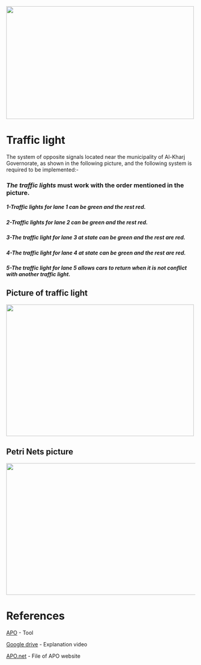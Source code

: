 <img src="https://user-images.githubusercontent.com/107370302/201528001-d7f55181-c964-47ab-ab81-1bdcc95f6aa1.jpg" width=500 height=300>

# Traffic light
The system of opposite signals located near the municipality of Al-Kharj Governorate,
as shown in the following picture, and the following system is required to be implemented:-

### *The traffic lights*  must work with the order mentioned in the picture.

##### 1-Traffic lights for lane 1 can be green and the rest red.

##### 2-Traffic lights for lane 2 can be green and the rest red.

##### 3-The traffic light for lane 3 at state can be green and the rest are red.

##### 4-The traffic light for lane 4 at state can be green and the rest are red.

##### 5-The traffic light for lane 5 allows cars to return when it is not conflict with another traffic light.

## Picture of traffic light
<img src="https://user-images.githubusercontent.com/107370302/201526439-f0d188be-b1b3-46c3-bcce-2fa0590c8e88.png" width =500 height=350>


## Petri Nets picture
<img src="https://user-images.githubusercontent.com/107370302/201528205-500afe92-41d8-42f8-9625-a16f8335dfc3.png" width=600 height=350>

# References

[APO](https://apo.adrian-jagusch.de/#!/Sample%20Net) - Tool 

[Google drive](https://drive.google.com/file/d/1rV0LeeLc4HeArt1_9MlObeJgIWGe9Vn7/view?usp=sharing) - Explanation video

[APO.net](https://drive.google.com/file/d/1f4640BXB2eufzEQzjba7ia9KQLQPLHSH/view?usp=sharing) - File of APO website

